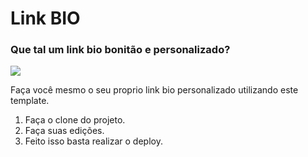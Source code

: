 # Link BIO

### Que tal um link bio bonitão e personalizado?

![](readme-media/example.gif)

Faça você mesmo o seu proprio link bio personalizado utilizando este template.

1. Faça o clone do projeto.
2. Faça suas edições.
3. Feito isso basta realizar o deploy.
